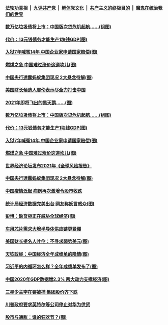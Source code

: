 ####  [法轮功真相](../../../../basic/blob/master/README.md?t=01210101) &nbsp;|&nbsp; [九评共产党](../../../../9ping.md/blob/master/README.md?t=01210101) &nbsp;|&nbsp; [解体党文化](../../../../jtdwh.md/blob/master/README.md?t=01210101)  &nbsp;|&nbsp; [共产主义的终极目的](../../../../gczydzjmd.md/blob/master/README.md?t=01210101) &nbsp;|&nbsp; [魔鬼在统治我们的世界](../../../../mgztzwmdsj.md/blob/master/README.md?t=01210101) 


#### [数万亿垃圾债将上市：中国版次贷危机起航……(组图)](../pages/p5/959685.md?t=01210101) 

#### [代价：13元钱债务才能生产1块钱GDP(图)](../pages/p5/959673.md?t=01210101) 

#### [入狱7年喊冤14年 中国企业家申请国家赔偿(图)](../pages/p5/959641.md?t=01210101) 

#### [燃煤之急 中国难过涨价这道坎儿(图)](../pages/p5/959640.md?t=01210101) 

#### [中国央行透露蚂蚁集团现况 2大悬念待解(图)](../pages/p5/959633.md?t=01210101) 


#### [美国财长候选人耶伦表示尽全力打击中国](../pages/p5/959752.md?t=01210101) 

#### [2021年即将飞出的黑天鹅……(图)](../pages/p5/959680.md?t=01210101) 

#### [数万亿垃圾债将上市：中国版次贷危机起航……(组图)](../pages/p5/959685.md?t=01210101) 

#### [代价：13元钱债务才能生产1块钱GDP(图)](../pages/p5/959673.md?t=01210101) 

#### [入狱7年喊冤14年 中国企业家申请国家赔偿(图)](../pages/p5/959641.md?t=01210101) 

#### [燃煤之急 中国难过涨价这道坎儿(图)](../pages/p5/959640.md?t=01210101) 

#### [世界经济论坛发布2021年《全球风险报告》](../pages/p5/959659.md?t=01210101) 

#### [中国央行透露蚂蚁集团现况 2大悬念待解(图)](../pages/p5/959633.md?t=01210101) 

#### [中国疫情泛起 病例再次激增令股市收跌](../pages/p5/959625.md?t=01210101) 

#### [统计局经济数据完美出台 网友称妖言惑众(图)](../pages/p5/959574.md?t=01210101) 

#### [彭博：缺货柜正在威胁全球经济(图)](../pages/p5/959571.md?t=01210101) 

#### [车用芯片需求大增半导体供应链更紧绷](../pages/p5/959558.md?t=01210101) 

#### [美国财长提名人叶伦：不寻求弱势美元(图)](../pages/p5/959554.md?t=01210101) 

#### [天钧政经：中国经济全年成绩单的隐情(图)](../pages/p5/959531.md?t=01210101) 

#### [习近平的内循环怎么样？全年成绩单发布了(图)](../pages/p5/959519.md?t=01210101) 

#### [中国2020年GDP数据增2.3% 两大动力支撑经济(图)](../pages/p5/959510.md?t=01210101) 

#### [三星少主李在镕被捕 集团股价齐下跌](../pages/p5/959503.md?t=01210101) 

#### [川普政府要求英特尔等公司停止对华为供货](../pages/p5/959501.md?t=01210101) 

#### [股市与通胀：谁的狂欢节？(图)](../pages/p5/959453.md?t=01210101) 

